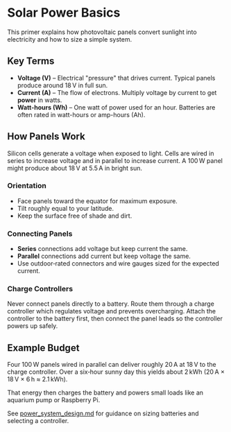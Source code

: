 # Solar Power Basics

This primer explains how photovoltaic panels convert sunlight into electricity and how to size a simple system.

## Key Terms
- **Voltage (V)** – Electrical "pressure" that drives current. Typical panels produce around 18 V in full sun.
- **Current (A)** – The flow of electrons. Multiply voltage by current to get **power** in watts.
- **Watt-hours (Wh)** – One watt of power used for an hour. Batteries are often rated in watt-hours or amp-hours (Ah).

## How Panels Work
Silicon cells generate a voltage when exposed to light. Cells are wired in series to increase voltage and in parallel to increase current. A 100 W panel might produce about 18 V at 5.5 A in bright sun.

### Orientation
- Face panels toward the equator for maximum exposure.
- Tilt roughly equal to your latitude.
- Keep the surface free of shade and dirt.

### Connecting Panels
- **Series** connections add voltage but keep current the same.
- **Parallel** connections add current but keep voltage the same.
- Use outdoor‑rated connectors and wire gauges sized for the expected current.

### Charge Controllers
Never connect panels directly to a battery. Route them through a charge controller
which regulates voltage and prevents overcharging. Attach the controller to the battery first,
then connect the panel leads so the controller powers up safely.

## Example Budget
Four 100 W panels wired in parallel can deliver roughly 20 A at 18 V to the charge controller.
Over a six‑hour sunny day this yields about 2 kWh (20 A × 18 V × 6 h ≈ 2.1 kWh).

That energy then charges the battery and powers small loads like an aquarium pump or Raspberry Pi.

See [power_system_design.md](power_system_design.md) for guidance on sizing batteries and selecting a controller.

